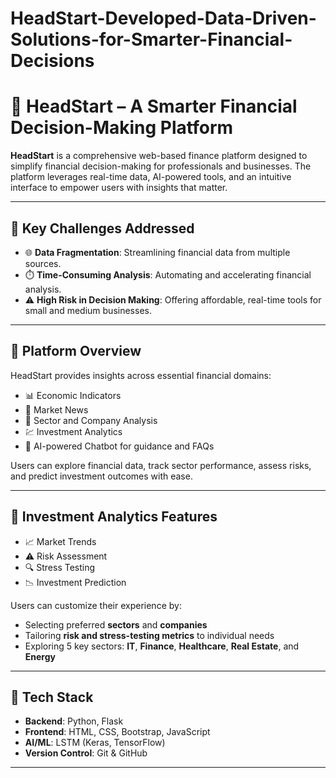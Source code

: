 # HeadStart-Developed-Data-Driven-Solutions-for-Smarter-Financial-Decisions
# 🚀 HeadStart – A Smarter Financial Decision-Making Platform

**HeadStart** is a comprehensive web-based finance platform designed to simplify financial decision-making for professionals and businesses. The platform leverages real-time data, AI-powered tools, and an intuitive interface to empower users with insights that matter.

---

## 🔑 Key Challenges Addressed

- 🌐 **Data Fragmentation**: Streamlining financial data from multiple sources.
- ⏱️ **Time-Consuming Analysis**: Automating and accelerating financial analysis.
- ⚠️ **High Risk in Decision Making**: Offering affordable, real-time tools for small and medium businesses.

---

## 🌟 Platform Overview

HeadStart provides insights across essential financial domains:

- 📊 Economic Indicators  
- 📰 Market News  
- 🏢 Sector and Company Analysis  
- 💹 Investment Analytics  
- 🤖 AI-powered Chatbot for guidance and FAQs

Users can explore financial data, track sector performance, assess risks, and predict investment outcomes with ease.

---

## 💼 Investment Analytics Features

- 📈 Market Trends  
- ⚠️ Risk Assessment  
- 🔍 Stress Testing  
- 📉 Investment Prediction  

Users can customize their experience by:
- Selecting preferred **sectors** and **companies**
- Tailoring **risk and stress-testing metrics** to individual needs
- Exploring 5 key sectors: **IT**, **Finance**, **Healthcare**, **Real Estate**, and **Energy**

---

## 🚀 Tech Stack

- **Backend**: Python, Flask  
- **Frontend**: HTML, CSS, Bootstrap, JavaScript  
- **AI/ML**: LSTM (Keras, TensorFlow)  
- **Version Control**: Git & GitHub  

---
